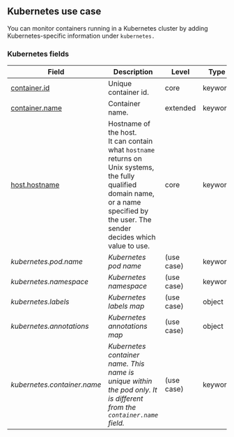 ## Kubernetes use case

You can monitor containers running in a Kubernetes cluster by adding Kubernetes-specific information under `kubernetes.`


### <a name="kubernetes"></a> Kubernetes fields


| Field  | Description  | Level  | Type  | Example  |
|---|---|---|---|---|
| [container.id](https://github.com/elastic/ecs#container.id)  | Unique container id. | core | keyword | `fdbef803fa2b` |
| [container.name](https://github.com/elastic/ecs#container.name)  | Container name. | extended | keyword |  |
| [host.hostname](https://github.com/elastic/ecs#host.hostname)  | Hostname of the host.<br/>It can contain what `hostname` returns on Unix systems, the fully qualified domain name, or a name specified by the user. The sender decides which value to use. | core | keyword | `kube-high-cpu-42` |
| <a name="kubernetes.pod.name"></a>*kubernetes.pod.name* | *Kubernetes pod name* | (use case) | keyword | `foo-webserver` |
| <a name="kubernetes.namespace"></a>*kubernetes.namespace* | *Kubernetes namespace* | (use case) | keyword | `foo-team` |
| <a name="kubernetes.labels"></a>*kubernetes.labels* | *Kubernetes labels map* | (use case) | object |  |
| <a name="kubernetes.annotations"></a>*kubernetes.annotations* | *Kubernetes annotations map* | (use case) | object |  |
| <a name="kubernetes.container.name"></a>*kubernetes.container.name* | *Kubernetes container name. This name is unique within the pod only. It is different from the `container.name` field.* | (use case) | keyword |  |




